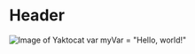 # <h1>Header</h1>
![Image of Yaktocat](https://octodex.github.com/images/yaktocat.png)
var myVar = "Hello, world!"

